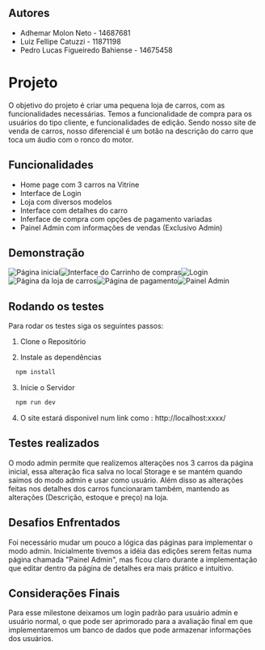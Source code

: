 
## Autores

- Adhemar Molon Neto - 14687681
- Luiz Fellipe Catuzzi - 11871198
- Pedro Lucas Figueiredo Bahiense - 14675458


# Projeto

O objetivo do projeto é criar uma pequena loja de carros, com as funcionalidades necessárias. Temos a funcionalidade de compra para os usuários do tipo cliente, e funcionalidades de edição. Sendo nosso site de venda de carros, nosso diferencial é um botão na descrição do carro que toca um áudio com o ronco do motor.


## Funcionalidades

- Home page com 3 carros na Vitrine
- Interface de Login
- Loja com diversos modelos
- Interface com detalhes do carro
- Inferface de compra com opções de pagamento variadas
- Painel Admin com informações de vendas (Exclusivo Admin)


## Demonstração


![Página inicial](read/Home.png)![Interface do Carrinho de compras](Carrinho.png)![Login](Login.png)![Página da loja de carros](Loja.png)![Página de pagamento](Pagamento.png)![Painel Admin](Admin.png)
## Rodando os testes

Para rodar os testes siga os seguintes passos:

1. Clone o Repositório

2. Instale as dependências

```bash
  npm install
```

3. Inicie o Servidor

```bash
  npm run dev
```
4.  O site estará disponivel num link como : http://localhost:xxxx/
## Testes realizados

  O modo admin permite que realizemos alterações nos 3 carros da página inicial, essa alteração fica salva no local Storage e se mantém quando saímos do modo admin e usar como usuário. Além disso as alterações feitas nos detalhes dos carros funcionaram também, mantendo as alterações (Descrição, estoque e preço) na loja.
## Desafios Enfrentados

  Foi necessário mudar um pouco a lógica das páginas para implementar o modo admin. Inicialmente tivemos a idéia das edições serem feitas numa página chamada "Painel Admin", mas ficou claro durante a implementação que editar dentro da página de detalhes era mais prático e intuitivo. 
## Considerações Finais

  Para esse milestone deixamos um login padrão para usuário admin e usuário normal, o que pode ser aprimorado para a avaliação final em que implementaremos um banco de dados que pode armazenar informações dos usuários.
